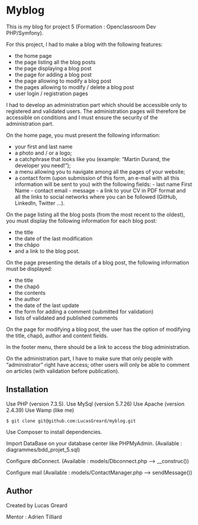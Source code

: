 # Myblog

This is my blog for project 5 (Formation : Openclassroom Dev PHP/Symfony).

For this project, I had to make a blog with the following features:

- the home page
- the page listing all the blog posts
- the page displaying a blog post
- the page for adding a blog post
- the page allowing to modify a blog post
- the pages allowing to modify / delete a blog post
- user login / registration pages

I had to develop an administration part which should be accessible only to registered and validated users.
The administration pages will therefore be accessible on conditions and I must ensure the security of the administration part.

On the home page, you must present the following information:

- your first and last name
- a photo and / or a logo;
- a catchphrase that looks like you (example: “Martin Durand, the developer you need!”);
- a menu allowing you to navigate among all the pages of your website;
- a contact form (upon submission of this form, an e-mail with all this information will be sent to you) with the following fields: - last name First Name - contact email - message - a link to your CV in PDF format
  and all the links to social networks where you can be followed (GitHub, LinkedIn, Twitter ...).

On the page listing all the blog posts (from the most recent to the oldest), you must display the following information for each blog post:

- the title
- the date of the last modification
- the châpo
- and a link to the blog post.

On the page presenting the details of a blog post, the following information must be displayed:

- the title
- the chapô
- the contents
- the author
- the date of the last update
- the form for adding a comment (submitted for validation)
- lists of validated and published comments

On the page for modifying a blog post, the user has the option of modifying the title, chapô, author and content fields.

In the footer menu, there should be a link to access the blog administration.

On the administration part, I have to make sure that only people with “administrator” right have access; other users will only be able to comment on articles (with validation before publication).

## Installation

Use PHP (version 7.3.5).
Use MySql (version 5.7.26)
Use Apache (version 2.4.39)
Use Wamp (like me)

```shell
$ git clone git@github.com:LucasGreard/myblog.git
```

Use Composer to install dependencies.

Import DataBase on your database center like PHPMyAdmin. (Available : diagrammes/bdd_projet_5.sql)

Configure dbConnect. (Available : models/Dbconnect.php --> \_\_construc())

Configure mail (Available : models/ContactManager.php --> sendMessage())

## Author

Created by Lucas Greard

Mentor : Adrien Tilliard

